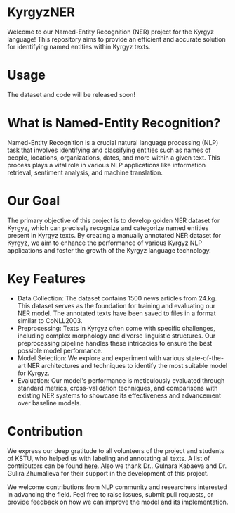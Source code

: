 # KyrgyzNER
Welcome to our Named-Entity Recognition (NER) project for the Kyrgyz language! This repository aims to provide an efficient and accurate solution for identifying named entities within Kyrgyz texts.

# Usage
The dataset and code will be released soon!

# What is Named-Entity Recognition?
Named-Entity Recognition is a crucial natural language processing (NLP) task that involves identifying and classifying entities such as names of people, locations, organizations, dates, and more within a given text. This process plays a vital role in various NLP applications like information retrieval, sentiment analysis, and machine translation.

# Our Goal
The primary objective of this project is to develop golden NER dataset for Kyrgyz, which can precisely recognize and categorize named entities present in Kyrgyz texts. By creating a manually annotated NER dataset for Kyrgyz, we aim to enhance the performance of various Kyrgyz NLP applications and foster the growth of the Kyrgyz language technology.

# Key Features
- Data Collection: The dataset contains 1500 news articles from 24.kg. This dataset serves as the foundation for training and evaluating our NER model. The annotated texts have been saved to files in a format similar to CoNLL2003. 
- Preprocessing: Texts in Kyrgyz often come with specific challenges, including complex morphology and diverse linguistic structures. Our preprocessing pipeline handles these intricacies to ensure the best possible model performance.
- Model Selection: We explore and experiment with various state-of-the-art NER architectures and techniques to identify the most suitable model for Kyrgyz.
- Evaluation: Our model's performance is meticulously evaluated through standard metrics, cross-validation techniques, and comparisons with existing NER systems to showcase its effectiveness and advancement over baseline models.

# Contribution
We express our deep gratitude to all volunteers of the project and  students of KSTU, who helped us with labeling and annotating all texts. A list of contributors can be found [here](volunteers.md).
Also we thank Dr.. Gulnara Kabaeva and Dr. Gulira Zhumalieva for their support in the development of this project.

We welcome contributions from NLP community and researchers interested in advancing the field. Feel free to raise issues, submit pull requests, or provide feedback on how we can improve the model and its implementation.
